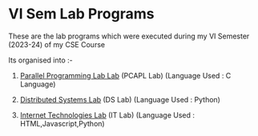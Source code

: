 
# VI Sem Lab Programs

These are the lab programs which were executed during my VI Semester (2023-24) of my CSE Course

Its organised into :-
1. [Parallel Programming Lab Lab](https://github.com/itssuhan/Sem6CSELabs) (PCAPL Lab)
  (Language Used : C Language)

2. [Distributed Systems Lab](https://github.com/itssuhan/Sem6CSELabs/tree/main/DSLab) (DS Lab) 
(Language Used : Python)

3. [Internet Technologies Lab](https://github.com/itssuhan/Sem6CSELabs/tree/main/ITLab) (IT Lab)
(Language Used : HTML,Javascript,Python)
